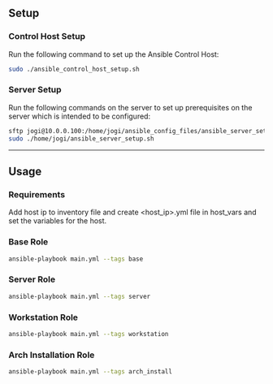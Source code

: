 ## Setup

### Control Host Setup
Run the following command to set up the Ansible Control Host:
```bash
sudo ./ansible_control_host_setup.sh
```

### Server Setup
Run the following commands on the server to set up prerequisites on the server which is intended to be configured:
```bash
sftp jogi@10.0.0.100:/home/jogi/ansible_config_files/ansible_server_setup.sh ~
sudo ./home/jogi/ansible_server_setup.sh
```
---

## Usage

### Requirements
Add host ip to inventory file and create <host_ip>.yml file in host_vars and set the variables for the host.

### Base Role
```bash
ansible-playbook main.yml --tags base
```

### Server Role
```bash
ansible-playbook main.yml --tags server
```

### Workstation Role
```bash
ansible-playbook main.yml --tags workstation
```

### Arch Installation Role
```bash
ansible-playbook main.yml --tags arch_install
```
